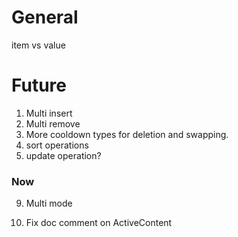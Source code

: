 # General

item vs value

# Future

1. Multi insert
2. Multi remove
3. More cooldown types for deletion and swapping.
4. sort operations
5. update operation?

### Now

9. Multi mode

16. Fix doc comment on ActiveContent